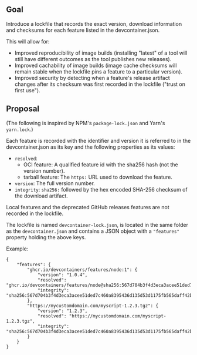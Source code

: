 ## Goal

Introduce a lockfile that records the exact version, download information and checksums for each feature listed in the devcontainer.json.

This will allow for:
- Improved reproducibility of image builds (installing "latest" of a tool will still have different outcomes as the tool publishes new releases).
- Improved cachability of image builds (image cache checksums will remain stable when the lockfile pins a feature to a particular version).
- Improved security by detecting when a feature's release artifact changes after its checksum was first recorded in the lockfile ("trust on first use").

## Proposal

(The following is inspired by NPM's `package-lock.json` and Yarn's `yarn.lock`.)

Each feature is recorded with the identifier and version it is referred to in the devcontainer.json as its key and the following properties as its values:
- `resolved`:
    - OCI feature: A qualified feature id with the sha256 hash (not the version number).
    - tarball feature: The `https:` URL used to download the feature.
- `version`: The full version number.
- `integrity`: `sha256:` followed by the hex encoded SHA-256 checksum of the download artifact.

Local features and the deprecated GitHub releases features are not recorded in the lockfile.

The lockfile is named `devcontainer-lock.json`, is located in the same folder as the `devcontainer.json` and contains a JSON object with a `"features"` property holding the above keys.

Example:

```jsonc
{
    "features": {
        "ghcr.io/devcontainers/features/node:1": {
            "version": "1.0.4",
            "resolved": "ghcr.io/devcontainers/features/node@sha256:567d704b3f4d3eca3acee51ded7c460a8395436d135d53d1175fb565daff42b8",
            "integrity": "sha256:567d704b3f4d3eca3acee51ded7c460a8395436d135d53d1175fb565daff42b8"
        },
        "https://mycustomdomain.com/myscript-1.2.3.tgz": {
            "version": "1.2.3",
            "resolved": "https://mycustomdomain.com/myscript-1.2.3.tgz",
            "integrity": "sha256:567d704b3f4d3eca3acee51ded7c460a8395436d135d53d1175fb565daff42b8"
        }
    }
}
```
